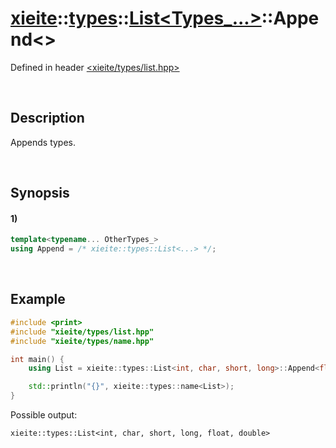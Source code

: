 # [xieite](../../../../../xieite.md)\:\:[types](../../../../../types.md)\:\:[List<Types_...>](../../../list.md)\:\:Append\<\>
Defined in header [<xieite/types/list.hpp>](../../../../../../include/xieite/types/list.hpp)

&nbsp;

## Description
Appends types.

&nbsp;

## Synopsis
#### 1)
```cpp
template<typename... OtherTypes_>
using Append = /* xieite::types::List<...> */;
```

&nbsp;

## Example
```cpp
#include <print>
#include "xieite/types/list.hpp"
#include "xieite/types/name.hpp"

int main() {
    using List = xieite::types::List<int, char, short, long>::Append<float, double>;

    std::println("{}", xieite::types::name<List>);
}
```
Possible output:
```
xieite::types::List<int, char, short, long, float, double>
```

